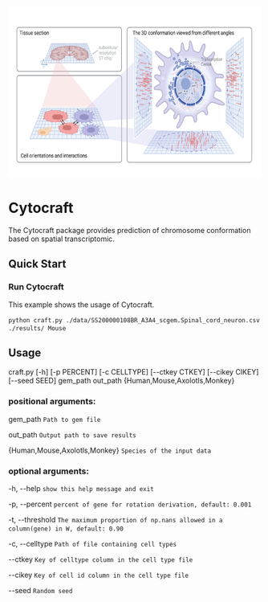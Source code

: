 <p align="center">
	<img width="712" height="342" src=https://github.com/YifeiSheng/Cytocraft/blob/main/figure/Figure1.png>
</p>

# Cytocraft

The Cytocraft package provides prediction of chromosome conformation based on spatial transcriptomic.

## Quick Start

### Run Cytocraft

This example shows the usage of Cytocraft.

	python craft.py ./data/SS200000108BR_A3A4_scgem.Spinal_cord_neuron.csv ./results/ Mouse

## Usage

craft.py [-h] [-p PERCENT] [-c CELLTYPE] [--ctkey CTKEY] [--cikey CIKEY] [--seed SEED] gem_path out_path {Human,Mouse,Axolotls,Monkey}

### positional arguments:

  gem_path              `Path to gem file`

  out_path              `Output path to save results`

  {Human,Mouse,Axolotls,Monkey} `Species of the input data`

### optional arguments:

  -h, --help     `show this help message and exit`

  -p, --percent  `percent of gene for rotation derivation, default: 0.001`

  -t, --threshold  `The maximum proportion of np.nans allowed in a column(gene) in W, default: 0.90`

  -c, --celltype `Path of file containing cell types`

  --ctkey `Key of celltype column in the cell type file`

  --cikey `Key of cell id column in the cell type file`

  --seed  `Random seed`
